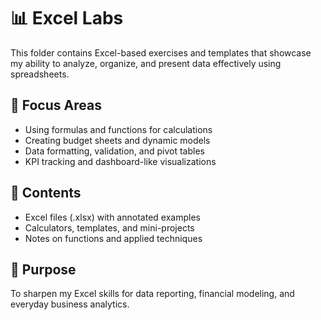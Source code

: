 # 📊 Excel Labs

This folder contains Excel-based exercises and templates that showcase my ability to analyze, organize, and present data effectively using spreadsheets.

## 📌 Focus Areas

- Using formulas and functions for calculations  
- Creating budget sheets and dynamic models  
- Data formatting, validation, and pivot tables  
- KPI tracking and dashboard-like visualizations

## 📘 Contents

- Excel files (.xlsx) with annotated examples  
- Calculators, templates, and mini-projects  
- Notes on functions and applied techniques

## 🎯 Purpose

To sharpen my Excel skills for data reporting, financial modeling, and everyday business analytics.
